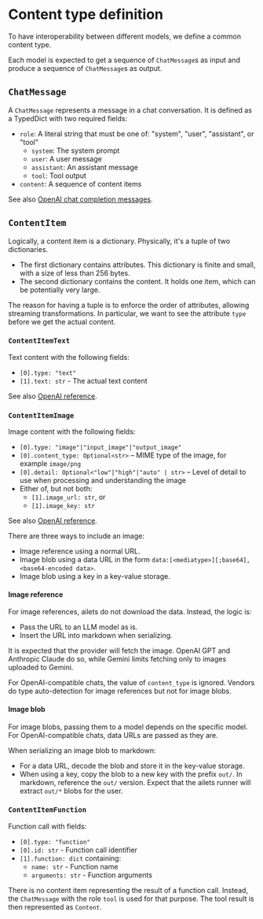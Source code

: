 # Content type definition

To have interoperability between different models, we define a common content type.

Each model is expected to get a sequence of `ChatMessage`s as input and produce a sequence of `ChatMessage`s as output.

## `ChatMessage`

A `ChatMessage` represents a message in a chat conversation. It is defined as a TypedDict with two required fields:

- `role`: A literal string that must be one of: "system", "user", "assistant", or "tool"
  - `system`: The system prompt
  - `user`: A user message
  - `assistant`: An assistant message
  - `tool`: Tool output
- `content`: A sequence of content items

See also [OpenAI chat completion messages](https://platform.openai.com/docs/api-reference/chat/create).


## `ContentItem`

Logically, a content item is a dictionary. Physically, it's a tuple of two dictionaries.

- The first dictionary contains attributes. This dictionary is finite and small, with a size of less than 256 bytes.
- The second dictionary contains the content. It holds one item, which can be potentially very large.

The reason for having a tuple is to enforce the order of attributes, allowing streaming transformations. In particular, we want to see the attribute `type` before we get the actual content.


### `ContentItemText`

Text content with the following fields:

- `[0].type: "text"`
- `[1].text: str` - The actual text content

See also [OpenAI reference](https://platform.openai.com/docs/guides/text).


### `ContentItemImage`

Image content with the following fields:

- `[0].type: "image"|"input_image"|"output_image"`
- `[0].content_type: Optional<str>` – MIME type of the image, for example `image/png`
- `[0].detail: Optional<"low"|"high"|"auto" | str>` – Level of detail to use when processing and understanding the image
- Either of, but not both:
  - `[1].image_url: str`, or
  - `[1].image_key: str`

See also [OpenAI reference](https://platform.openai.com/docs/guides/images-vision).

There are three ways to include an image:

- Image reference using a normal URL.
- Image blob using a data URL in the form `data:[<mediatype>][;base64],<base64-encoded data>`.
- Image blob using a key in a key-value storage.

#### Image reference

For image references, ailets do not download the data. Instead, the logic is:

- Pass the URL to an LLM model as is.
- Insert the URL into markdown when serializing.

It is expected that the provider will fetch the image. OpenAI GPT and Anthropic Claude do so, while Gemini limits fetching only to images uploaded to Gemini.

For OpenAI-compatible chats, the value of `content_type` is ignored. Vendors do type auto-detection for image references but not for image blobs.

#### Image blob

For image blobs, passing them to a model depends on the specific model. For OpenAI-compatible chats, data URLs are passed as they are.

When serializing an image blob to markdown:

- For a data URL, decode the blob and store it in the key-value storage.
- When using a key, copy the blob to a new key with the prefix `out/`. In markdown, reference the `out/` version. Expect that the ailets runner will extract `out/*` blobs for the user.


### `ContentItemFunction`

Function call with fields:

- `[0].type: "function"`
- `[0].id: str` - Function call identifier
- `[1].function: dict` containing:
    - `name: str` - Function name
    - `arguments: str` - Function arguments

There is no content item representing the result of a function call. Instead, the `ChatMessage` with the role `tool` is used for that purpose. The tool result is then represented as `Content`.